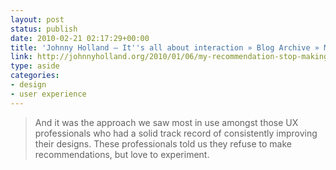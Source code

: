 ```yaml
---
layout: post
status: publish
date: 2010-02-21 02:17:29+00:00
title: 'Johnny Holland – It''s all about interaction » Blog Archive » My Recommendation: Stop Making Design Recommendations'
link: http://johnnyholland.org/2010/01/06/my-recommendation-stop-making-design-recommendations/
type: aside
categories:
- design
- user experience
---
```


> And it was the approach we saw most in use amongst those UX professionals who had a solid track record of consistently improving their designs. These professionals told us they refuse to make recommendations, but love to experiment.

